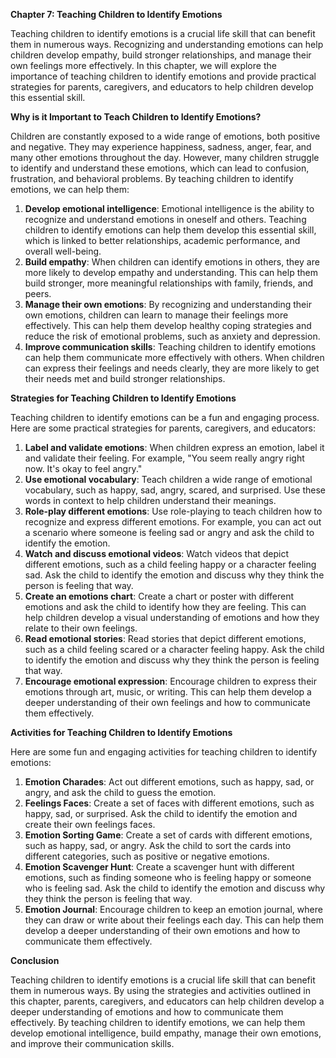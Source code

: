 <p><strong>Chapter 7: Teaching Children to Identify Emotions</strong></p>

<p>Teaching children to identify emotions is a crucial life skill that can benefit them in numerous ways. Recognizing and understanding emotions can help children develop empathy, build stronger relationships, and manage their own feelings more effectively. In this chapter, we will explore the importance of teaching children to identify emotions and provide practical strategies for parents, caregivers, and educators to help children develop this essential skill.</p>

<p><strong>Why is it Important to Teach Children to Identify Emotions?</strong></p>

<p>Children are constantly exposed to a wide range of emotions, both positive and negative. They may experience happiness, sadness, anger, fear, and many other emotions throughout the day. However, many children struggle to identify and understand these emotions, which can lead to confusion, frustration, and behavioral problems. By teaching children to identify emotions, we can help them:</p>

<ol>
<li><strong>Develop emotional intelligence</strong>: Emotional intelligence is the ability to recognize and understand emotions in oneself and others. Teaching children to identify emotions can help them develop this essential skill, which is linked to better relationships, academic performance, and overall well-being.</li>
<li><strong>Build empathy</strong>: When children can identify emotions in others, they are more likely to develop empathy and understanding. This can help them build stronger, more meaningful relationships with family, friends, and peers.</li>
<li><strong>Manage their own emotions</strong>: By recognizing and understanding their own emotions, children can learn to manage their feelings more effectively. This can help them develop healthy coping strategies and reduce the risk of emotional problems, such as anxiety and depression.</li>
<li><strong>Improve communication skills</strong>: Teaching children to identify emotions can help them communicate more effectively with others. When children can express their feelings and needs clearly, they are more likely to get their needs met and build stronger relationships.</li>
</ol>

<p><strong>Strategies for Teaching Children to Identify Emotions</strong></p>

<p>Teaching children to identify emotions can be a fun and engaging process. Here are some practical strategies for parents, caregivers, and educators:</p>

<ol>
<li><strong>Label and validate emotions</strong>: When children express an emotion, label it and validate their feeling. For example, "You seem really angry right now. It's okay to feel angry."</li>
<li><strong>Use emotional vocabulary</strong>: Teach children a wide range of emotional vocabulary, such as happy, sad, angry, scared, and surprised. Use these words in context to help children understand their meanings.</li>
<li><strong>Role-play different emotions</strong>: Use role-playing to teach children how to recognize and express different emotions. For example, you can act out a scenario where someone is feeling sad or angry and ask the child to identify the emotion.</li>
<li><strong>Watch and discuss emotional videos</strong>: Watch videos that depict different emotions, such as a child feeling happy or a character feeling sad. Ask the child to identify the emotion and discuss why they think the person is feeling that way.</li>
<li><strong>Create an emotions chart</strong>: Create a chart or poster with different emotions and ask the child to identify how they are feeling. This can help children develop a visual understanding of emotions and how they relate to their own feelings.</li>
<li><strong>Read emotional stories</strong>: Read stories that depict different emotions, such as a child feeling scared or a character feeling happy. Ask the child to identify the emotion and discuss why they think the person is feeling that way.</li>
<li><strong>Encourage emotional expression</strong>: Encourage children to express their emotions through art, music, or writing. This can help them develop a deeper understanding of their own feelings and how to communicate them effectively.</li>
</ol>

<p><strong>Activities for Teaching Children to Identify Emotions</strong></p>

<p>Here are some fun and engaging activities for teaching children to identify emotions:</p>

<ol>
<li><strong>Emotion Charades</strong>: Act out different emotions, such as happy, sad, or angry, and ask the child to guess the emotion.</li>
<li><strong>Feelings Faces</strong>: Create a set of faces with different emotions, such as happy, sad, or surprised. Ask the child to identify the emotion and create their own feelings faces.</li>
<li><strong>Emotion Sorting Game</strong>: Create a set of cards with different emotions, such as happy, sad, or angry. Ask the child to sort the cards into different categories, such as positive or negative emotions.</li>
<li><strong>Emotion Scavenger Hunt</strong>: Create a scavenger hunt with different emotions, such as finding someone who is feeling happy or someone who is feeling sad. Ask the child to identify the emotion and discuss why they think the person is feeling that way.</li>
<li><strong>Emotion Journal</strong>: Encourage children to keep an emotion journal, where they can draw or write about their feelings each day. This can help them develop a deeper understanding of their own emotions and how to communicate them effectively.</li>
</ol>

<p><strong>Conclusion</strong></p>

<p>Teaching children to identify emotions is a crucial life skill that can benefit them in numerous ways. By using the strategies and activities outlined in this chapter, parents, caregivers, and educators can help children develop a deeper understanding of emotions and how to communicate them effectively. By teaching children to identify emotions, we can help them develop emotional intelligence, build empathy, manage their own emotions, and improve their communication skills.</p>
